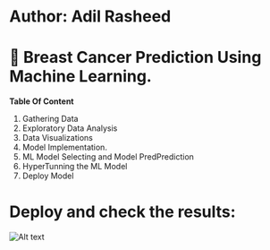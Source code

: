 # Author: Adil Rasheed
# 🦀 Breast Cancer Prediction Using Machine Learning.
**Table Of Content**
1. Gathering Data
2. Exploratory Data Analysis
3. Data Visualizations
4. Model Implementation.
5. ML Model Selecting and Model PredPrediction
6. HyperTunning the ML Model
7. Deploy Model

# Deploy and check the results:
![Alt text](https://github.com/adilrasheed139/Breast-Cancer-Prediction-ML-Project/blob/main/Result.jpg)
